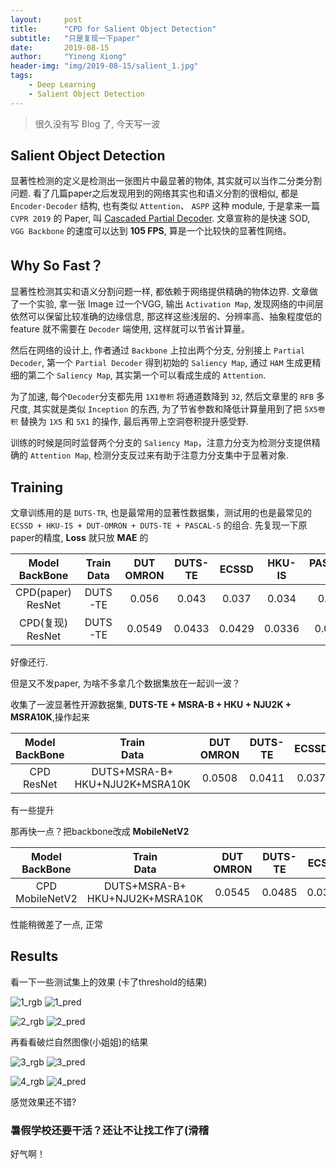 ```yaml
---
layout:     post
title:      "CPD for Salient Object Detection"
subtitle:   "只是复现一下paper"
date:       2019-08-15
author:     "Yineng Xiong"
header-img: "img/2019-08-15/salient_1.jpg"
tags:
    - Deep Learning
    - Salient Object Detection
---
```


> 很久没有写 Blog 了, 今天写一波

## Salient Object Detection

显著性检测的定义是检测出一张图片中最显著的物体, 其实就可以当作二分类分割问题. 看了几篇paper之后发现用到的网络其实也和语义分割的很相似, 都是`Encoder-Decoder` 结构, 也有类似 `Attention`、 `ASPP` 这种 module, 于是拿来一篇 `CVPR 2019` 的 Paper, 叫 [Cascaded Partial Decoder](https://arxiv.org/abs/1904.08739). 文章宣称的是快速 SOD, `VGG Backbone` 的速度可以达到 __105 FPS__, 算是一个比较快的显著性网络。

## Why So Fast？
显著性检测其实和语义分割问题一样, 都依赖于网络提供精确的物体边界. 文章做了一个实验, 拿一张 Image 过一个VGG, 输出 `Activation Map`, 发现网络的中间层依然可以保留比较准确的边缘信息, 那这样这些浅层的、分辨率高、抽象程度低的 feature 就不需要在 `Decoder` 端使用, 这样就可以节省计算量。

然后在网络的设计上, 作者通过 `Backbone` 上拉出两个分支, 分别接上 `Partial Decoder`, 第一个 `Partial Decoder` 得到初始的 `Saliency Map`, 通过 `HAM` 生成更精细的第二个 `Saliency Map`, 其实第一个可以看成生成的 `Attention`. 

为了加速, 每个`Decoder`分支都先用 `1X1卷积` 将通道数降到 `32`, 然后文章里的 `RFB` 多尺度, 其实就是类似 `Inception` 的东西, 为了节省参数和降低计算量用到了把 `5X5卷积` 替换为 `1X5` 和 `5X1` 的操作, 最后再带上空洞卷积提升感受野.

训练的时候是同时监督两个分支的 `Saliency Map`，注意力分支为检测分支提供精确的 `Attention Map`, 检测分支反过来有助于注意力分支集中于显著对象.

## Training
文章训练用的是 `DUTS-TR`, 也是最常用的显著性数据集，测试用的也是最常见的 `ECSSD + HKU-IS + DUT-OMRON + DUTS-TE + PASCAL-S` 的组合. 先复现一下原paper的精度, __Loss__ 就只放 __MAE__ 的

| Model<br>BackBone| Train<br>Data | DUT<br>OMRON|DUTS-TE|ECSSD|HKU-IS|PASCAL-S|SOD|
| :--------: |  :------: |  :-----: | :------: | :------: |:------: |:------: |:------: |
|CPD(paper)<br>ResNet| DUTS-TE| 0.056 | 0.043| 0.037 | 0.034| 0.072| - |
|CPD(复现)<br>ResNet| DUTS-TE| 0.0549 | 0.0433| 0.0429| 0.0336| 0.0756| 0.1092|

好像还行.

但是又不发paper, 为啥不多拿几个数据集放在一起训一波？

收集了一波显著性开源数据集, __DUTS-TE + MSRA-B + HKU + NJU2K + MSRA10K__,操作起来

| Model<br>BackBone| Train<br>Data | DUT<br>OMRON|DUTS-TE|ECSSD|HKU-IS|PASCAL-S|SOD|
| :--------: |  :------: |  :-----: | :------: | :------: |:------: |:------: |:------: |
|CPD<br>ResNet| DUTS+MSRA-B+<br>HKU+NJU2K+MSRA10K| 0.0508 | 0.0411| 0.037 | 0.0265| 0.0675| 0.1032 |

有一些提升

那再快一点？把backbone改成 __MobileNetV2__

| Model<br>BackBone| Train<br>Data | DUT<br>OMRON|DUTS-TE|ECSSD|HKU-IS|PASCAL-S|SOD|
| :--------: |  :------: |  :-----: | :------: | :------: |:------: |:------: |:------: |
|CPD<br>MobileNetV2| DUTS+MSRA-B+<br>HKU+NJU2K+MSRA10K| 0.0545 | 0.0485| 0.0389 | 0.0289| 0.0702| 0.1051 |

性能稍微差了一点, 正常

## Results
看一下一些测试集上的效果 (卡了threshold的结果)

![1_rgb](https://raw.githubusercontent.com/YinengXiong/YinengXiong.github.io/master/img/2019-08-15/1_rgb.jpg)
![1_pred](https://raw.githubusercontent.com/YinengXiong/YinengXiong.github.io/master/img/2019-08-15/1_pred.png)

![2_rgb](https://raw.githubusercontent.com/YinengXiong/YinengXiong.github.io/master/img/2019-08-15/2_rgb.jpg)
![2_pred](https://raw.githubusercontent.com/YinengXiong/YinengXiong.github.io/master/img/2019-08-15/2_pred.png)

再看看破烂自然图像(小姐姐)的结果

![3_rgb](https://raw.githubusercontent.com/YinengXiong/YinengXiong.github.io/master/img/2019-08-15/3_rgb.jpg)
![3_pred](https://raw.githubusercontent.com/YinengXiong/YinengXiong.github.io/master/img/2019-08-15/3_pred.png)

![4_rgb](https://raw.githubusercontent.com/YinengXiong/YinengXiong.github.io/master/img/2019-08-15/salient_1.jpg)
![4_pred](https://raw.githubusercontent.com/YinengXiong/YinengXiong.github.io/master/img/2019-08-15/4_pred.png)

感觉效果还不错?

### 暑假学校还要干活？还让不让找工作了(滑稽
好气啊！